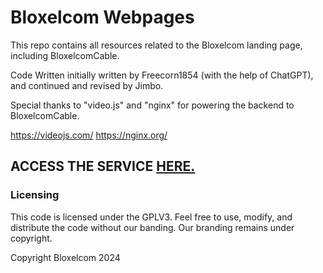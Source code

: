 # Bloxelcom Webpages
This repo contains all resources related to the
Bloxelcom landing page, including BloxelcomCable.

Code Written initially written by 
Freecorn1854 (with the help of ChatGPT), and
continued and revised by Jimbo.

Special thanks to "video.js" and "nginx"
for powering the backend to BloxelcomCable.

https://videojs.com/
https://nginx.org/

## ACCESS THE SERVICE [HERE.](https://bloxelcom.net/bloxcable)


### Licensing
This code is licensed under the GPLV3.
Feel free to use, modify, and distribute the code
without our banding. Our branding remains under copyright.

Copyright Bloxelcom 2024
